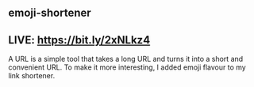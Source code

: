 ## emoji-shortener
## LIVE: https://bit.ly/2xNLkz4
A URL is a simple tool that takes a long URL and turns it into a short and convenient URL. To make it more interesting, I added emoji flavour to my link shortener.
